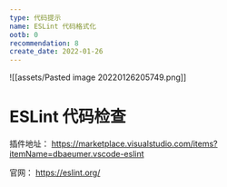 ```yaml
---
type: 代码提示
name: ESLint 代码格式化
ootb: 0
recommendation: 8
create_date: 2022-01-26
---
```


![[assets/Pasted image 20220126205749.png]]

# ESLint 代码检查

插件地址： https://marketplace.visualstudio.com/items?itemName=dbaeumer.vscode-eslint

官网： https://eslint.org/

